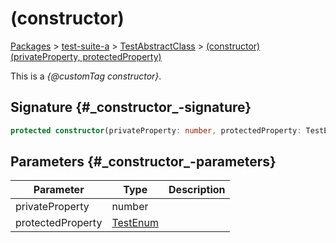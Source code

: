 # (constructor)

[Packages](/) > [test-suite-a](/test-suite-a/) > [TestAbstractClass](/test-suite-a/testabstractclass-class/) > [(constructor)(privateProperty, protectedProperty)](/test-suite-a/testabstractclass-class/_constructor_-constructor)

This is a _{@customTag constructor}_.

## Signature {#\_constructor\_-signature}

```typescript
protected constructor(privateProperty: number, protectedProperty: TestEnum);
```

## Parameters {#\_constructor\_-parameters}

| Parameter | Type | Description |
| - | - | - |
| privateProperty | number |  |
| protectedProperty | [TestEnum](/test-suite-a/testenum-enum/) |  |
